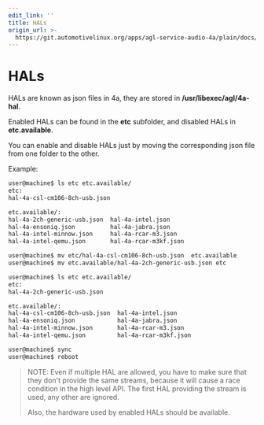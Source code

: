 ```yaml
---
edit_link: ''
title: HALs
origin_url: >-
  https://git.automotivelinux.org/apps/agl-service-audio-4a/plain/docs/high-level-api/TipsAndTricks/HALs.md?h=flounder
---
```


<!-- WARNING: This file is generated by fetch_docs.js using /home/boron/Documents/AGL/docs-webtemplate/site/_data/tocs/apis_services/flounder/flounder-agl-service-audio-4a-developer-guides-api-services-book.yml -->

# HALs

HALs are known as json files in 4a, they are stored in
**/usr/libexec/agl/4a-hal**.

Enabled HALs can be found in the **etc** subfolder, and disabled HALs in
**etc.available**.

You can enable and disable HALs just by moving the corresponding json file from
one folder to the other.

Example:

```bash
user@machine$ ls etc etc.available/
etc:
hal-4a-csl-cm106-8ch-usb.json

etc.available/:
hal-4a-2ch-generic-usb.json  hal-4a-intel.json
hal-4a-ensoniq.json          hal-4a-jabra.json
hal-4a-intel-minnow.json     hal-4a-rcar-m3.json
hal-4a-intel-qemu.json       hal-4a-rcar-m3kf.json

user@machine$ mv etc/hal-4a-csl-cm106-8ch-usb.json  etc.available
user@machine$ mv etc.available/hal-4a-2ch-generic-usb.json etc

user@machine$ ls etc etc.available/
etc:
hal-4a-2ch-generic-usb.json

etc.available/:
hal-4a-csl-cm106-8ch-usb.json  hal-4a-intel.json
hal-4a-ensoniq.json            hal-4a-jabra.json
hal-4a-intel-minnow.json       hal-4a-rcar-m3.json
hal-4a-intel-qemu.json         hal-4a-rcar-m3kf.json

user@machine$ sync
user@machine$ reboot
```

>NOTE: Even if multiple HAL are allowed, you have to make sure that they don't
>provide the same streams, because it will cause a race condition in the high
>level API. The first HAL providing the stream is used, any other are ignored.
>
>Also, the hardware used by enabled HALs should be available.
